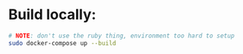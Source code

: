 # Build locally:
```bash
# NOTE: don't use the ruby thing, environment too hard to setup
sudo docker-compose up --build
```